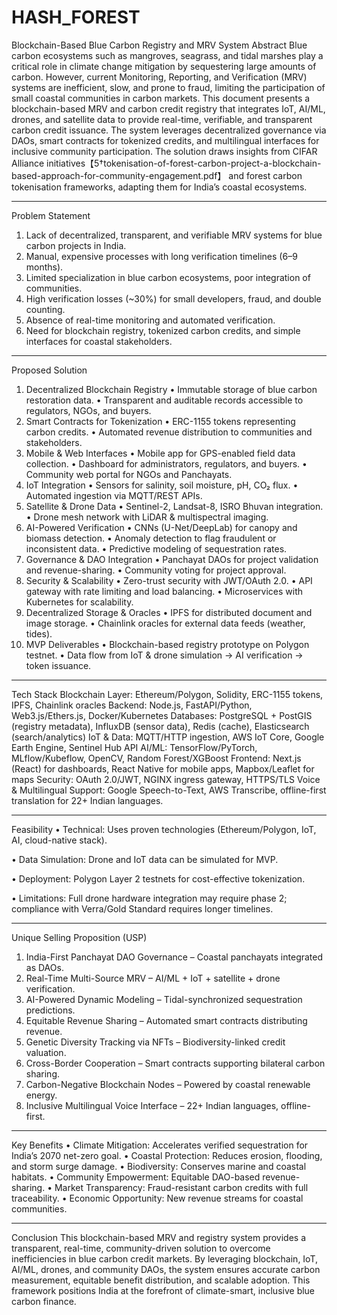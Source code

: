 # HASH_FOREST
Blockchain-Based Blue Carbon Registry and MRV System
Abstract
Blue carbon ecosystems such as mangroves, seagrass, and tidal marshes play a critical role in climate change mitigation by sequestering large amounts of carbon. However, current Monitoring, Reporting, and Verification (MRV) systems are inefficient, slow, and prone to fraud, limiting the participation of small coastal communities in carbon markets. This document presents a blockchain-based MRV and carbon credit registry that integrates IoT, AI/ML, drones, and satellite data to provide real-time, verifiable, and transparent carbon credit issuance. The system leverages decentralized governance via DAOs, smart contracts for tokenized credits, and multilingual interfaces for inclusive community participation. The solution draws insights from CIFAR Alliance initiatives【5†tokenisation-of-forest-carbon-project-a-blockchain-based-approach-for-community-engagement.pdf】 and forest carbon tokenisation frameworks, adapting them for India’s coastal ecosystems.
________________________________________
Problem Statement
1.	Lack of decentralized, transparent, and verifiable MRV systems for blue carbon projects in India.
2.	Manual, expensive processes with long verification timelines (6–9 months).
3.	Limited specialization in blue carbon ecosystems, poor integration of communities.
4.	High verification losses (~30%) for small developers, fraud, and double counting.
5.	Absence of real-time monitoring and automated verification.
6.	Need for blockchain registry, tokenized carbon credits, and simple interfaces for coastal stakeholders.
________________________________________
Proposed Solution
1. Decentralized Blockchain Registry
•	Immutable storage of blue carbon restoration data.
•	Transparent and auditable records accessible to regulators, NGOs, and buyers.
2. Smart Contracts for Tokenization
•	ERC-1155 tokens representing carbon credits.
•	Automated revenue distribution to communities and stakeholders.
3. Mobile & Web Interfaces
•	Mobile app for GPS-enabled field data collection.
•	Dashboard for administrators, regulators, and buyers.
•	Community web portal for NGOs and Panchayats.
4. IoT Integration
•	Sensors for salinity, soil moisture, pH, CO₂ flux.
•	Automated ingestion via MQTT/REST APIs.
5. Satellite & Drone Data
•	Sentinel-2, Landsat-8, ISRO Bhuvan integration.
•	Drone mesh network with LiDAR & multispectral imaging.
6. AI-Powered Verification
•	CNNs (U-Net/DeepLab) for canopy and biomass detection.
•	Anomaly detection to flag fraudulent or inconsistent data.
•	Predictive modeling of sequestration rates.
7. Governance & DAO Integration
•	Panchayat DAOs for project validation and revenue-sharing.
•	Community voting for project approval.
8. Security & Scalability
•	Zero-trust security with JWT/OAuth 2.0.
•	API gateway with rate limiting and load balancing.
•	Microservices with Kubernetes for scalability.
9. Decentralized Storage & Oracles
•	IPFS for distributed document and image storage.
•	Chainlink oracles for external data feeds (weather, tides).
10. MVP Deliverables
•	Blockchain-based registry prototype on Polygon testnet.
•	Data flow from IoT & drone simulation → AI verification → token issuance.
________________________________________
Tech Stack
Blockchain Layer: Ethereum/Polygon, Solidity, ERC-1155 tokens, IPFS, Chainlink oracles
Backend: Node.js, FastAPI/Python, Web3.js/Ethers.js, Docker/Kubernetes
Databases: PostgreSQL + PostGIS (registry metadata), InfluxDB (sensor data), Redis (cache), Elasticsearch (search/analytics)
IoT & Data: MQTT/HTTP ingestion, AWS IoT Core, Google Earth Engine, Sentinel Hub API
AI/ML: TensorFlow/PyTorch, MLflow/Kubeflow, OpenCV, Random Forest/XGBoost
Frontend: Next.js (React) for dashboards, React Native for mobile apps, Mapbox/Leaflet for maps
Security: OAuth 2.0/JWT, NGINX ingress gateway, HTTPS/TLS
Voice & Multilingual Support: Google Speech-to-Text, AWS Transcribe, offline-first translation for 22+ Indian languages.
________________________________________
Feasibility
•	Technical: Uses proven technologies (Ethereum/Polygon, IoT, AI, cloud-native stack).

•	Data Simulation: Drone and IoT data can be simulated for MVP.

•	Deployment: Polygon Layer 2 testnets for cost-effective tokenization.

•	Limitations: Full drone hardware integration may require phase 2; compliance with Verra/Gold Standard requires longer timelines.
________________________________________
Unique Selling Proposition (USP)
1.	India-First Panchayat DAO Governance – Coastal panchayats integrated as DAOs.
2.	Real-Time Multi-Source MRV – AI/ML + IoT + satellite + drone verification.
3.	AI-Powered Dynamic Modeling – Tidal-synchronized sequestration predictions.
4.	Equitable Revenue Sharing – Automated smart contracts distributing revenue.
5.	Genetic Diversity Tracking via NFTs – Biodiversity-linked credit valuation.
6.	Cross-Border Cooperation – Smart contracts supporting bilateral carbon sharing.
7.	Carbon-Negative Blockchain Nodes – Powered by coastal renewable energy.
8.	Inclusive Multilingual Voice Interface – 22+ Indian languages, offline-first.
________________________________________
Key Benefits
•	Climate Mitigation: Accelerates verified sequestration for India’s 2070 net-zero goal.
•	Coastal Protection: Reduces erosion, flooding, and storm surge damage.
•	Biodiversity: Conserves marine and coastal habitats.
•	Community Empowerment: Equitable DAO-based revenue-sharing.
•	Market Transparency: Fraud-resistant carbon credits with full traceability.
•	Economic Opportunity: New revenue streams for coastal communities.
________________________________________
Conclusion
This blockchain-based MRV and registry system provides a transparent, real-time, community-driven solution to overcome inefficiencies in blue carbon credit markets. By leveraging blockchain, IoT, AI/ML, drones, and community DAOs, the system ensures accurate carbon measurement, equitable benefit distribution, and scalable adoption. This framework positions India at the forefront of climate-smart, inclusive blue carbon finance.
